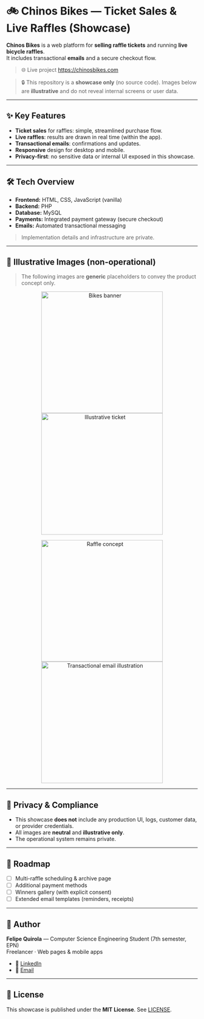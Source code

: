 # 🚲 Chinos Bikes — Ticket Sales & Live Raffles (Showcase)

**Chinos Bikes** is a web platform for **selling raffle tickets** and running **live bicycle raffles**.  
It includes transactional **emails** and a secure checkout flow.  

> 🌐 Live project https://chinosbikes.com

> 🔒 This repository is a **showcase only** (no source code). Images below are **illustrative** and do not reveal internal screens or user data.

---

## ✨ Key Features
- **Ticket sales** for raffles: simple, streamlined purchase flow.
- **Live raffles**: results are drawn in real time (within the app).
- **Transactional emails**: confirmations and updates.
- **Responsive** design for desktop and mobile.
- **Privacy-first**: no sensitive data or internal UI exposed in this showcase.

---

## 🛠️ Tech Overview
- **Frontend:** HTML, CSS, JavaScript (vanilla)
- **Backend:** PHP
- **Database:** MySQL
- **Payments:** Integrated payment gateway (secure checkout)
- **Emails:** Automated transactional messaging

> Implementation details and infrastructure are private.

---

## 📸 Illustrative Images (non-operational)

> The following images are **generic** placeholders to convey the product concept only.

<p align="center">
  <img src="assets/images/banner.jpg" width="320" alt="Bikes banner">
  <img src="assets/images/ticket.jpg" width="320" alt="Illustrative ticket">
</p>

<p align="center">
  <img src="assets/images/raffle.jpg" width="320" alt="Raffle concept">
  <img src="assets/images/email.jpg" width="320" alt="Transactional email illustration">
</p>

---

## 🔐 Privacy & Compliance
- This showcase **does not** include any production UI, logs, customer data, or provider credentials.
- All images are **neutral** and **illustrative only**.
- The operational system remains private.

---

## 🚀 Roadmap
- [ ] Multi-raffle scheduling & archive page
- [ ] Additional payment methods
- [ ] Winners gallery (with explicit consent)
- [ ] Extended email templates (reminders, receipts)

---

## 👤 Author
**Felipe Quirola** — Computer Science Engineering Student (7th semester, EPN)  
Freelancer · Web pages & mobile apps  
- 🔗 [LinkedIn](#)
- 📧 [Email](mailto:fquirola2@gmail.com)

---

## 📝 License
This showcase is published under the **MIT License**. See [LICENSE](LICENSE).
